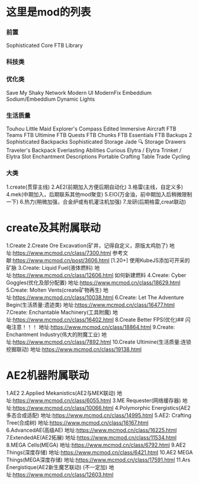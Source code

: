 
# 这里是mod的列表

### 前置
Sophisticated Core
FTB Library

### 科技类

### 优化类
Save My Shaky Network
Modern UI
ModernFix
Embeddium
Sodium/Embeddium Dynamic Lights

### 生活质量
Touhou Little Maid
Explorer's Compass Edited
Immersive Aircraft
FTB Teams
FTB Ultimine
FTB Quests
FTB Chunks
FTB Essentials
FTB Backups 2
Sophisticated Backpacks
Sophisticated Storage
Jade 🔍
Storage Drawers
Traveler's Backpack
Everlasting Abilities
Curious Elytra / Elytra Trinket / Elytra Slot
Enchantment Descriptions
Portable Crafting Table
Trade Cycling

### 大类
1.create(贯穿主线)
2.AE2(前期加入方便后期自动化)
3.格雷(主线，自定义多)
4.mek(中期加入，后期联系其他mod聚变)
5.EIO(万金油，前中期加入后稍微限制一下)
6.热力(稍微加强，合金炉或有机灌注机加强)
7.龙研(后期格雷,creat联动)
# create及其附属联动
  1.Create
  2.Create Ore Excavation(矿井，记得自定义，原版太鸡肋了)
  地址:https://www.mcmod.cn/class/7300.html
  参考文献:https://www.mcmod.cn/post/3606.html [1.20+] 使用KubeJS添加可开采的矿脉
  3.Create: Liquid Fuel(液体燃料)
  地址:https://www.mcmod.cn/class/12606.html 如何新建燃料
  4.Create: Cyber Goggles(优化及部分配置)
  地址:https://www.mcmod.cn/class/18629.html
  5.Create: Molten Vents(create矿物再生)
  地址:https://www.mcmod.cn/class/10038.html
  6.Create: Let The Adventure Begin(生活质量:遗迹类)
  地址:https://www.mcmod.cn/class/16477.html
  7.Create: Enchantable Machinery(工具附魔)
  地址:https://www.mcmod.cn/class/16402.html
  8.Create Better FPS(优化)## 闪电注意！！！
  地址:https://www.mcmod.cn/class/18864.html
  9.Create: Enchantment Industry(伟大的附魔工业)
  地址:https://www.mcmod.cn/class/7892.html
  10.Create Ultimine(生活质量:连锁挖掘联动)
  地址:https://www.mcmod.cn/class/19138.html
# AE2机器附属联动
  1.AE2
  2.Applied Mekanistics(AE2与MEK联动)
  地址:https://www.mcmod.cn/class/6055.html
  3.ME Requester(网络缓存器)
  地址:https://www.mcmod.cn/class/10066.html
  4.Polymorphic Energistics(AE2多态合成适配)
  地址:https://www.mcmod.cn/class/14995.html
  5.AE2: Crafting Tree(合成树)
  地址:https://www.mcmod.cn/class/16167.html
  6.AdvancedAE(高级AE)
  地址:https://www.mcmod.cn/class/16225.html
  7.ExtendedAE(AE2拓展)
  地址:https://www.mcmod.cn/class/11534.html
  8.MEGA Cells(MEGA)
  地址:https://www.mcmod.cn/class/6792.html
  9.AE2 Things(深度存储)
  地址:https://www.mcmod.cn/class/6421.html
  10.AE2 MEGA Things(MEGA深度存储)
  地址:https://www.mcmod.cn/class/17591.html
  11.Ars Énergistique(AE2新生魔艺联动)       (不一定加)
  地址:https://www.mcmod.cn/class/12603.html